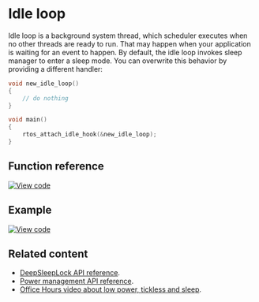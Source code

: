 # Idle loop

Idle loop is a background system thread, which scheduler executes when no other threads are ready to run. That may happen when your application is waiting for an event to happen. By default, the idle loop invokes sleep manager to enter a sleep mode. You can overwrite this behavior by providing a different handler:

```c++ TODO
void new_idle_loop()
{
    // do nothing
}

void main()
{
    rtos_attach_idle_hook(&new_idle_loop);
}
```

## Function reference

[![View code](https://www.mbed.com/embed/?type=library)](https://os.mbed.com/docs/mbed-os/6.0.0-preview/mbed-os-api-doxy/group__rtos___idle.html)

## Example

[![View code](https://www.mbed.com/embed/?url=https://github.com/ARMmbed/mbed-os-examples-docs_only/blob/master/APIs_Platform/SleepManager_Example_1/)](https://github.com/ARMmbed/mbed-os-examples-docs_only/blob/master/APIs_Platform/SleepManager_Example_1/main.cpp)

## Related content

- [DeepSleepLock API reference](deepsleeplock.html).
- [Power management API reference](power-management-sleep.html).
- [Office Hours video about low power, tickless and sleep](https://www.youtube.com/watch?v=OFfOlBaegdg).
